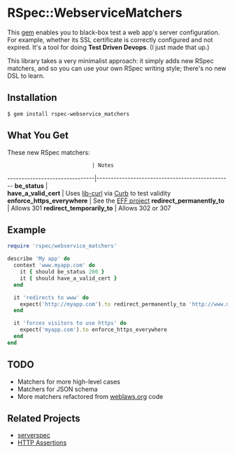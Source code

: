 # RSpec::WebserviceMatchers

This [gem](https://rubygems.org/gems/rspec-webservice_matchers) enables you to black-box test a web app's server configuration. For example, whether its SSL certificate is correctly configured and not expired. It's a tool for doing **Test Driven Devops**. (I just made that up.)

This library takes a very minimalist approach: it simply adds new RSpec matchers,
and so you can use your own RSpec writing style; there's no new DSL to learn.

Installation
------------
```Shell
$ gem install rspec-webservice_matchers
```

What You Get
------------
These new RSpec matchers:

                               | Notes
-------------------------------|------------------------------------------------
**be_status**                  |  
**have_a_valid_cert**          | Uses [lib-curl](http://curl.haxx.se/libcurl/) via [Curb](https://github.com/taf2/curb) to test validity
**enforce_https_everywhere**   | See the [EFF project](https://www.eff.org/https-everywhere)
**redirect_permanently_to**    | Allows 301
**redirect_temporarily_to**    | Allows 302 or 307


Example
-------

```Ruby
require 'rspec/webservice_matchers'

describe 'My app' do 
  context 'www.myapp.com' do
    it { should be_status 200 }
    it { should have_a_valid_cert }
  end

  it 'redirects to www' do
    expect('http://myapp.com').to redirect_permanently_to 'http://www.myapp.com/'
  end

  it 'forces visitors to use https' do
    expect('myapp.com').to enforce_https_everywhere
  end
end
```


TODO 
----
* Matchers for more high-level cases
* Matchers for JSON schema 
* More matchers refactored from [weblaws.org](http://www.weblaws.org/) code

Related Projects
----------------
* [serverspec](http://serverspec.org)
* [HTTP Assertions](https://github.com/dogweather/HTTP-Assertions)


